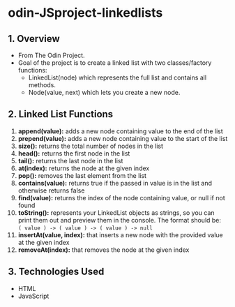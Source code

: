 # odin-JSproject-linkedlists

## 1. Overview
- From The Odin Project.
- Goal of the project is to create a linked list with two classes/factory functions:
    - LinkedList(node) which represents the full list and contains all methods.
    - Node(value, next) which lets you create a new node.

## 2. Linked List Functions
1. **append(value):** adds a new node containing value to the end of the list
2. **prepend(value):** adds a new node containing value to the start of the list
3. **size():** returns the total number of nodes in the list
4. **head():** returns the first node in the list
5. **tail():** returns the last node in the list
6. **at(index):** returns the node at the given index
7. **pop():** removes the last element from the list
8. **contains(value):** returns true if the passed in value is in the list and otherwise returns false
9. **find(value):** returns the index of the node containing value, or null if not found
10. **toString():** represents your LinkedList objects as strings, so you can print them out and preview them in the console. The format should be:<br/>
    `( value ) -> ( value ) -> ( value ) -> null`
11. **insertAt(value, index):** that inserts a new node with the provided value at the given index
12. **removeAt(index):** that removes the node at the given index

## 3. Technologies Used
- HTML
- JavaScript